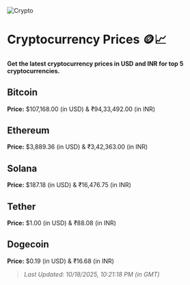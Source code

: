 
![Crypto](https://www.techguide.com.au/wp-content/uploads/2020/11/crypto3.jpeg)

# Cryptocurrency Prices 🪙📈

#### Get the latest cryptocurrency prices in USD and INR for top 5 cryptocurrencies.

## Bitcoin

**Price:** $107,168.00 (in USD) & ₹94,33,492.00 (in INR)

## Ethereum

**Price:** $3,889.36 (in USD) & ₹3,42,363.00 (in INR)

## Solana

**Price:** $187.18 (in USD) & ₹16,476.75 (in INR)

## Tether

**Price:** $1.00 (in USD) & ₹88.08 (in INR)

## Dogecoin

**Price:** $0.19 (in USD) & ₹16.68 (in INR)

> _Last Updated: 10/18/2025, 10:21:18 PM (in GMT)_
